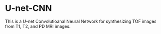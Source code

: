 # U-net-CNN

This is a U-net Convolutioanal Neural Network for synthesizing TOF images from T1, T2, and PD MRI images. 
